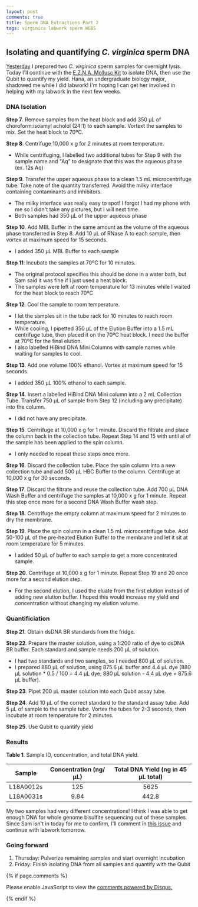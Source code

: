 ```yaml
---
layout: post
comments: true
title: Sperm DNA Extractions Part 2
tags: virginica labwork sperm WGBS
---
```


## Isolating and quantifying *C. virginica* sperm DNA

[Yesterday](https://yaaminiv.github.io/Sperm-DNA-Extractions/) I prepared two *C. virginica* sperm samples for overnight lysis. Today I'll continue with the [E.Z.N.A. Mollusc Kit](https://github.com/RobertsLab/resources/blob/master/protocols/Commercial_Protocols/Omega_Mollusc-DNA-Kit-Combo-May-2013-D3373.pdf) to isolate DNA, then use the Qubit to quantify my yield. Hana, an undergraduate biology major, shadowed me while I did labwork! I'm hoping I can get her involved in helping with my labwork in the next few weeks.

### DNA Isolation

**Step 7**. Remove samples from the heat block and add 350 µL of choroform:isoamyl acholol (24:1) to each sample. Vortext the samples to mix. Set the heat block to 70ºC.

**Step 8**. Centrifuge 10,000 x g for 2 minutes at room temperature.
  - While centrifuging, I labelled two additional tubes for Step 9 with the sample name and "Aq" to designate that this was the aqueous phase (ex. 12s Aq)
  
**Step 9**. Transfer the upper aqueous phase to a clean 1.5 mL microcentrifuge tube. Take note of the quantity transferred. Avoid the milky interface containing contaminants and inhibitors.
  - The milky interface was really easy to spot! I forgot I had my phone with me so I didn't take any pictures, but I will next time.
  - Both samples had 350 µL of the upper aqueous phase
  
**Step 10**. Add MBL Buffer in the same amount as the volume of the aqueous phase transferred in Step 8. Add 10 µL of RNase A to each sample, then vortex at maximum speed for 15 seconds.
  - I added 350 µL MBL Buffer to each sample
  
**Step 11**: Incubate the samples at 70ºC for 10 minutes.
  - The original protocol specifies this should be done in a water bath, but Sam said it was fine if I just used a heat block.
  - The samples were left at room temperature for 13 minutes while I waited for the heat block to reach 70ºC
  
**Step 12**. Cool the sample to room temperature.
  - I let the samples sit in the tube rack for 10 minutes to reach room temperature.
  - While cooling, I pipetted 350 µL of the Elution Buffer into a 1.5 mL centrifuge tube, then placed it on the 70ºC heat block. I need the buffer at 70ºC for the final elution.
  - I also labelled HiBind DNA Mini Columns with sample names while waiting for samples to cool.
  
**Step 13**. Add one volume 100% ethanol. Vortex at maximum speed for 15 seconds.
  - I added 350 µL 100% ethanol to each sample.
  
**Step 14**. Insert a labelled HiBind DNA Mini column into a 2 mL Collection Tube. Transfer 750 µL of sample from Step 12 (including any precipitate) into the column.
  - I did not have any precipitate.
  
**Step 15**. Centrifuge at 10,000 x g for 1 minute. Discard the filtrate and place the column back in the collection tube. Repeat Step 14 and 15 with until al of the sample has been applied to the spin column.
  - I only needed to repeat these steps once more.
  
**Step 16**. Discard the collection tube. Place the spin column into a new collection tube and add 500 µL HBC Buffer to the column. Centrifuge at 10,000 x g for 30 seconds.

**Step 17**. Discard the filtrate and reuse the collection tube. Add 700 µL DNA Wash Buffer and centrifuge the samples at 10,000 x g for 1 minute. Repeat this step once more for a second DNA Wash Buffer wash step.

**Step 18**. Centrifuge the empty column at maximum speed for 2 minutes to dry the membrane.

**Step 19**. Place the spin column in a clean 1.5 mL microcentrifuge tube. Add 50-100 µL of the pre-heated Elution Buffer to the membrane and let it sit at room temperature for 5 minutes.
  - I added 50 µL of buffer to each sample to get a more concentrated sample.
  
**Step 20**. Centrifuge at 10,000 x g for 1 minute. Repeat Step 19 and 20 once more for a second elution step.
  - For the second elution, I used the eluate from the first elution instead of adding new elution buffer. I hoped this would increase my yield and concentration without changing my elution volume.

### Quantificiation

**Step 21**. Obtain dsDNA BR standards from the fridge.

**Step 22**. Prepare the master solution, using a 1:200 ratio of dye to dsDNA BR buffer. Each standard and sample needs 200 µL of solution.
  - I had two standards and two samples, so I needed 800 µL of solution.
  - I prepared 880 µL of solution, using 875.6 µL buffer and 4.4 µL dye (880 µL solution * 0.5 / 100 = 4.4 µL dye; 880 µL solution - 4.4 µL dye = 875.6 µL buffer).

**Step 23**. Pipet 200 µL master solution into each Qubit assay tube.

**Step 24**. Add 10 µL of the correct standard to the standard assay tube. Add 5 µL of sample to the sample tube. Vortex the tubes for 2-3 seconds, then incubate at room temperature for 2 minutes.

**Step 25**. Use Qubit to quantify yield

### Results

**Table 1**. Sample ID, concentration, and total DNA yield.

| **Sample** | **Concentration (ng/µL)** | **Total DNA Yield (ng in 45 µL total)** |
|:----------:|:-------------------------:|:---------------------------------------:|
|  L18A0012s |             125           |                   5625                  |
|  L18A0031s |            9.84           |                  442.8                  |

My two samples had very different concentrations! I think I was able to get enough DNA for whole genome bisulfite sequencing out of these samples. Since Sam isn't in today for me to confirm, I'll comment in [this issue](https://github.com/RobertsLab/resources/issues/587) and continue with labwork tomorrow.

### Going forward

1. Thursday: Pulverize remaining samples and start overnight incubation
2. Friday: Finish isolating DNA from all samples and quantify with the Qubit

{% if page.comments %}

<div id="disqus_thread"></div>
<script>

/**
*  RECOMMENDED CONFIGURATION VARIABLES: EDIT AND UNCOMMENT THE SECTION BELOW TO INSERT DYNAMIC VALUES FROM YOUR PLATFORM OR CMS.
*  LEARN WHY DEFINING THESE VARIABLES IS IMPORTANT: https://disqus.com/admin/universalcode/#configuration-variables*/
/*
var disqus_config = function () {
this.page.url = PAGE_URL;  // Replace PAGE_URL with your page's canonical URL variable
this.page.identifier = PAGE_IDENTIFIER; // Replace PAGE_IDENTIFIER with your page's unique identifier variable
};
*/
(function() { // DON'T EDIT BELOW THIS LINE
var d = document, s = d.createElement('script');
s.src = 'https://the-responsible-grad-student.disqus.com/embed.js';
s.setAttribute('data-timestamp', +new Date());
(d.head || d.body).appendChild(s);
})();
</script>
<noscript>Please enable JavaScript to view the <a href="https://disqus.com/?ref_noscript">comments powered by Disqus.</a></noscript>

{% endif %}

<script id="dsq-count-scr" src="//the-responsible-grad-student.disqus.com/count.js" async></script>
